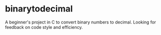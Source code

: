# binarytodecimal
A beginner's project in C to convert binary numbers to decimal. Looking for feedback on code style and efficiency.

